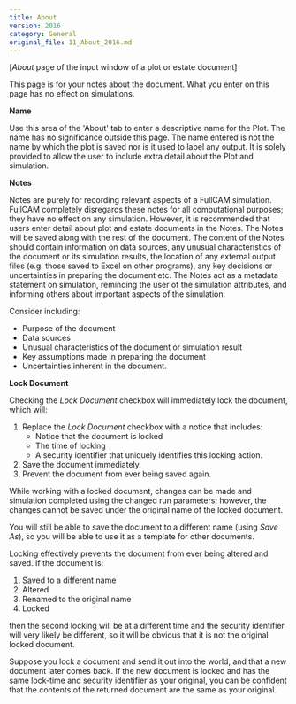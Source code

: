```yaml
---
title: About
version: 2016
category: General
original_file: 11_About_2016.md
---
```


[*About* page of the input window of a plot or estate document]

This page is for your notes about the document. What you enter on this
page has no effect on simulations.

**Name**

Use this area of the 'About' tab to enter a descriptive name for the
Plot. The name has no significance outside this page. The name entered
is not the name by which the plot is saved nor is it used to label any
output. It is solely provided to allow the user to include extra detail
about the Plot and simulation.

**Notes**

Notes are purely for recording relevant aspects of a FullCAM simulation.
FullCAM completely disregards these notes for all computational
purposes; they have no effect on any simulation. However, it is
recommended that users enter detail about plot and estate documents in
the Notes. The Notes will be saved along with the rest of the document.
The content of the Notes should contain information on data sources, any
unusual characteristics of the document or its simulation results, the
location of any external output files (e.g. those saved to Excel on
other programs), any key decisions or uncertainties in preparing the
document etc. The Notes act as a metadata statement on simulation,
reminding the user of the simulation attributes, and informing others
about important aspects of the simulation.

Consider including:

- Purpose of the document
- Data sources
- Unusual characteristics of the document or simulation result
- Key assumptions made in preparing the document
- Uncertainties inherent in the document.

**Lock Document**

Checking the *Lock Document* checkbox will immediately lock the
document, which will:

1.  Replace the *Lock Document* checkbox with a notice that includes:
    - Notice that the document is locked
    - The time of locking
    - A security identifier that uniquely identifies this locking
      action.
2.  Save the document immediately.
3.  Prevent the document from ever being saved again.

While working with a locked document, changes can be made and simulation
completed using the changed run parameters; however, the changes cannot
be saved under the original name of the locked document.

You will still be able to save the document to a different name (using
*Save As*), so you will be able to use it as a template for other
documents.

Locking effectively prevents the document from ever being altered and
saved. If the document is:

1.  Saved to a different name
2.  Altered
3.  Renamed to the original name
4.  Locked

then the second locking will be at a different time and the security
identifier will very likely be different, so it will be obvious that it
is not the original locked document.

Suppose you lock a document and send it out into the world, and that a
new document later comes back. If the new document is locked and has the
same lock-time and security identifier as your original, you can be
confident that the contents of the returned document are the same as
your original.